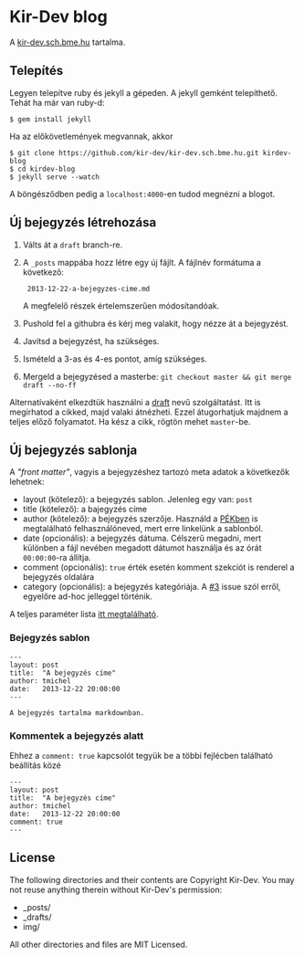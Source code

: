 Kir-Dev blog
============

A [kir-dev.sch.bme.hu](http://kir-dev.sch.bme.hu) tartalma.

Telepítés
---------

Legyen telepítve ruby és jekyll a gépeden. A jekyll gemként telepíthető. Tehát
ha már van ruby-d:

    $ gem install jekyll

Ha az előkövetlemények megvannak, akkor

    $ git clone https://github.com/kir-dev/kir-dev.sch.bme.hu.git kirdev-blog
    $ cd kirdev-blog
    $ jekyll serve --watch

A böngésződben pedig a `localhost:4000`-en tudod megnézni a blogot.

Új bejegyzés létrehozása
------------------------

1. Válts át a `draft` branch-re.
2. A `_posts` mappába hozz létre egy új fájlt. A fájlnév formátuma a következő:

        2013-12-22-a-bejegyzes-cime.md

    A megfelelő részek értelemszerűen módosítandóak.

3. Pushold fel a githubra és kérj meg valakit, hogy nézze át a bejegyzést.
4. Javítsd a bejegyzést, ha szükséges.
5. Ismételd a 3-as és 4-es pontot, amíg szükséges.
6. Mergeld a bejegyzésed a masterbe: `git checkout master && git merge draft --no-ff`

Alternatívaként elkezdtük használni a [draft](https://draftin.com/) nevű
szolgáltatást. Itt is megírhatod a cikked, majd valaki átnézheti. Ezzel
átugorhatjuk majdnem a teljes előző folyamatot. Ha kész a cikk, rögtön mehet
`master`-be.

Új bejegyzés sablonja
---------------------

A _"front matter"_, vagyis a bejegyzéshez tartozó meta adatok a következők lehetnek:

* layout (kötelező): a bejegyzés sablon. Jelenleg egy van: `post`
* title (kötelező): a bajegyzés címe
* author (kötelező): a bejegyzés szerzője. Használd a [PÉKben](https://korok.sch.bme.hu/) is megtalálható
felhasználóneved, mert erre linkelünk a sablonból.
* date (opcionális): a bejegyzés dátuma. Célszerű megadni, mert különben a fájl
nevében megadott dátumot használja és az órát `00:00:00`-ra állítja.
* comment (opcionális): `true` érték esetén komment szekciót is renderel a bejegyzés oldalára
* category (opcionális): a bejegyzés kategóriája. A [#3](https://github.com/kir-dev/kir-dev.sch.bme.hu/issues/3)
issue szól erről, egyelőre ad-hoc jelleggel történik.

A teljes paraméter lista [itt megtalálható](http://jekyllrb.com/docs/frontmatter/).

### Bejegyzés sablon

~~~
---
layout: post
title:  "A bejegyzés címe"
author: tmichel
date:   2013-12-22 20:00:00
---

A bejegyzés tartalma markdownban.
~~~

### Kommentek a bejegyzés alatt

Ehhez a `comment: true` kapcsolót tegyük be a többi fejlécben található beállítás közé

~~~
---
layout: post
title:  "A bejegyzés címe"
author: tmichel
date:   2013-12-22 20:00:00
comment: true
---
~~~

License
-------

The following directories and their contents are Copyright Kir-Dev.
You may not reuse anything therein without Kir-Dev's permission:

* _posts/
* _drafts/
* img/

All other directories and files are MIT Licensed.